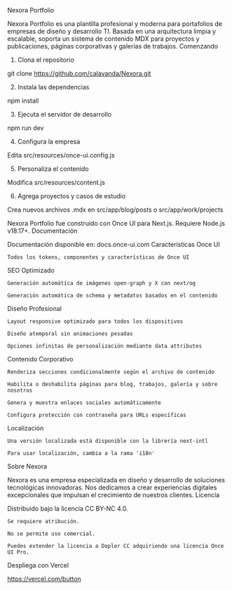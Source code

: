 Nexora Portfolio

Nexora Portfolio es una plantilla profesional y moderna para portafolios de empresas de diseño y desarrollo TI. Basada en una arquitectura limpia y escalable, soporta un sistema de contenido MDX para proyectos y publicaciones, páginas corporativas y galerías de trabajos.
Comenzando

1. Clona el repositorio

git clone https://github.com/calavanda/Nexora.git

2. Instala las dependencias

npm install

3. Ejecuta el servidor de desarrollo

npm run dev

4. Configura la empresa

Edita src/resources/once-ui.config.js

5. Personaliza el contenido

Modifica src/resources/content.js

6. Agrega proyectos y casos de estudio

Crea nuevos archivos .mdx en src/app/blog/posts o src/app/work/projects

Nexora Portfolio fue construido con Once UI para Next.js. Requiere Node.js v18.17+.
Documentación

Documentación disponible en: docs.once-ui.com
Características
Once UI

    Todos los tokens, componentes y características de Once UI

SEO Optimizado

    Generación automática de imágenes open-graph y X con next/og

    Generación automática de schema y metadatos basados en el contenido

Diseño Profesional

    Layout responsive optimizado para todos los dispositivos

    Diseño atemporal sin animaciones pesadas

    Opciones infinitas de personalización mediante data attributes

Contenido Corporativo

    Renderiza secciones condicionalmente según el archivo de contenido

    Habilita o deshabilita páginas para blog, trabajos, galería y sobre nosotros

    Genera y muestra enlaces sociales automáticamente

    Configura protección con contraseña para URLs específicas

Localización

    Una versión localizada está disponible con la librería next-intl

    Para usar localización, cambia a la rama 'i18n'

Sobre Nexora

Nexora es una empresa especializada en diseño y desarrollo de soluciones tecnológicas innovadoras. Nos dedicamos a crear experiencias digitales excepcionales que impulsan el crecimiento de nuestros clientes.
Licencia

Distribuido bajo la licencia CC BY-NC 4.0.

    Se requiere atribución.

    No se permite uso comercial.

    Puedes extender la licencia a Dopler CC adquiriendo una licencia Once UI Pro.

Despliega con Vercel

https://vercel.com/button